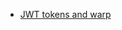 - [JWT tokens and warp](https://stackoverflow.com/questions/54988438/how-to-check-the-authorization-header-using-warp)